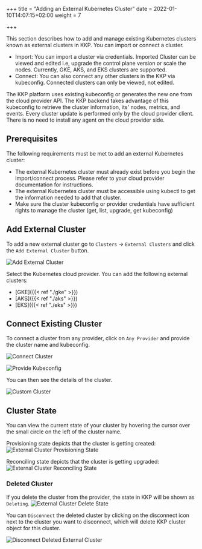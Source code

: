 +++
title = "Adding an External Kubernetes Cluster"
date = 2022-01-10T14:07:15+02:00
weight = 7

+++

This section describes how to add and manage existing Kubernetes clusters known as external clusters in KKP.
You can import or connect a cluster.
- Import: You can import a cluster via credentials. Imported Cluster can be viewed and edited i.e, upgrade the control plane version or scale the nodes. Currently, GKE, AKS, and EKS clusters are supported.
- Connect: You can also connect any other clusters in the KKP via kubeconfig. Connected clusters can only be viewed, not edited.

The KKP platform uses existing kubeconfig or generates the new one from the cloud provider API.
The KKP backend takes advantage of this kubeconfig to retrieve the cluster information, its' nodes, metrics, and events.
Every cluster update is performed only by the cloud provider client. There is no need to install any agent on the cloud provider side.

## Prerequisites

The following requirements must be met to add an external Kubernetes cluster:
 - The external Kubernetes cluster must already exist before you begin the import/connect process. Please refer to your cloud
 provider documentation for instructions.
 - The external Kubernetes cluster must be accessible using kubectl to get the information needed to add that cluster.
 - Make sure the cluster kubeconfig or provider credentials have sufficient rights to manage the cluster (get, list, upgrade,
 get kubeconfig)

## Add External Cluster

To add a new external cluster go to `Clusters` -> `External Clusters` and click the `Add External Cluster` button.

![Add External Cluster](/img/kubermatic/master/tutorials/external_clusters/add_external_cluster.png "Add External Cluster")

Select the Kubernetes cloud provider. You can add the following external clusters:

  - [GKE]({{< ref "./gke" >}})
  - [AKS]({{< ref "./aks" >}})
  - [EKS]({{< ref "./eks" >}})

## Connect Existing Cluster

To connect a cluster from any provider, click on `Any Provider` and provide the cluster name and kubeconfig.

![Connect Cluster](/img/kubermatic/master/tutorials/external_clusters/connect.png "Connect Cluster")

![Provide Kubeconfig](/img/kubermatic/master/tutorials/external_clusters/custom_cluster_credentials.png "Provide Kubeconfig")

You can then see the details of the cluster.

![Custom Cluster](/img/kubermatic/master/tutorials/external_clusters/custom_details.png "Custom Cluster")

## Cluster State

You can view the current state of your cluster by hovering the cursor over the small circle on the left of the cluster name.

Provisioning state depicts that the cluster is getting created:
![External Cluster Provisioning State](/img/kubermatic/master/tutorials/external_clusters/provisioning_status.png "External Cluster Provisioning State")

Reconciling state depicts that the cluster is getting upgraded:
![External Cluster Reconciling State](/img/kubermatic/master/tutorials/external_clusters/aks_reconcile.png "External Cluster Reconciling State")

### Deleted Cluster

If you delete the cluster from the provider, the state in KKP will be shown as `Deleting`.
![External Cluster Delete State](/img/kubermatic/master/tutorials/external_clusters/delete_status.png "External Cluster Delete State")

You can `Disconnect` the deleted cluster by clicking on the disconnect icon next to the cluster you want to disconnect, which will delete KKP cluster object for this cluster.

![Disconnect Deleted External Cluster](/img/kubermatic/master/tutorials/external_clusters/disconnect_deleted_cluster.png "Disconnect Deleted External Cluster")



